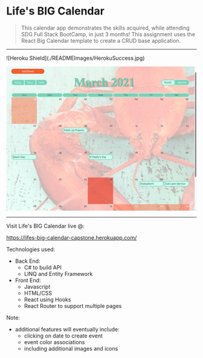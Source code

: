 # Life's BIG Calendar

> This calendar app demonstrates the skills acquired, while attending SDG Full Stack BootCamp, in just 3 months! This assignment uses the React Big Calendar template to create a CRUD base application.

<hr>
![Heroku Shield](./READMEImages/HerokuSuccess.jpg)

![Calendar Picture](./READMEImages/CalendarREADMEPhoto.jpg)

<hr>
Visit Life's BIG Calendar live @:

https://lifes-big-calendar-capstone.herokuapp.com/

Technologies used:

- Back End:
  - C# to build API
  - LINQ and Entity Framework
- Front End:
  - Javascript
  - HTML/CSS
  - React using Hooks
  - React Router to support multiple pages

Note:

- additional features will eventually include:
  - clicking on date to create event
  - event color associations
  - including additional images and icons
